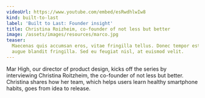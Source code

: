 ```yaml
---
videoUrl: https://www.youtube.com/embed/esRwdhlwIw8
kind: built-to-last
label: 'Built to Last: Founder insight'
title: Christina Roizheim, co-founder of not less but better
image: /assets/images/resources/marco.jpg
teaser:
  Maecenas quis accumsan eros, vitae fringilla tellus. Donec tempor est porta
  augue blandit fringilla. Sed eu feugiat nisl, at euismod velit.
---
```


Mar High, our director of product design, kicks off the series by interviewing
Christina Roitzheim, the co-founder of not less but better. Christina shares how
her team, which helps users learn healthy smartphone habits, goes from idea to
release.
